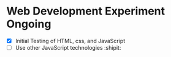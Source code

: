 # Web Development Experiment Ongoing

- [x] Initial Testing of HTML, css, and JavaScript
- [ ] Use other JavaScript technologies :shipit:
